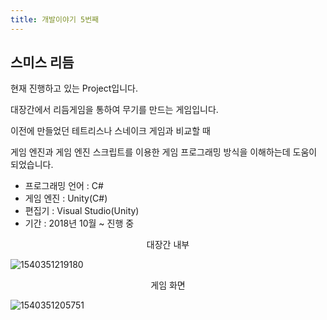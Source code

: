 ```yaml
---
title: 개발이야기 5번째
---
```


## 스미스 리듬

현재 진행하고 있는 Project입니다.

대장간에서 리듬게임을 통하여 무기를 만드는 게임입니다.

이전에 만들었던 테트리스나 스네이크 게임과 비교할 때

게임 엔진과 게임 엔진 스크립트를 이용한 게임 프로그래밍 방식을 이해하는데 도움이 되었습니다.

* 프로그래밍 언어 : C#
* 게임 엔진 : Unity(C#)
* 편집기 : Visual Studio(Unity)
* 기간 : 2018년 10월 ~ 진행 중



<center>대장간 내부</center>

![1540351219180](C:\Users\jeesic\AppData\Roaming\Typora\typora-user-images\1540351219180.png)



<center>게임 화면</center>

![1540351205751](C:\Users\jeesic\AppData\Roaming\Typora\typora-user-images\1540351205751.png)